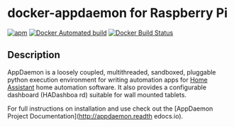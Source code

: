 # docker-appdaemon for Raspberry Pi

[![apm](https://img.shields.io/apm/l/vim-mode.svg?style=plastic)](https://github.com/grewhit25/docker-appdaemon/blob/master/LICENSE)
[![Docker Automated build](https://img.shields.io/docker/automated/grewhit/docker-appdaemon.svg)](https://hub.docker.com/r/grewhit/armhf-appdaemon/)
[![Docker Build Status](https://img.shields.io/docker/build/grewhit/docker-appdaemon.svg)](https://hub.docker.com/r/grewhit/armhf-appdaemon/)

## Description

AppDaemon is a loosely coupled, multithreaded, sandboxed, pluggable python
execution environment for writing automation apps for [Home
Assistant](https://home-assistant.io/) home automation software. It also provides a configurable dashboard (HADashboa
rd)
suitable for wall mounted tablets.

For full instructions on installation and use check out the [AppDaemon Project Documentation](http://appdaemon.readth
edocs.io).
